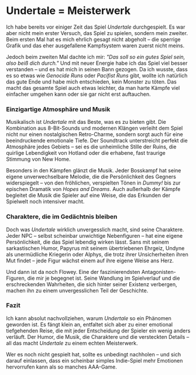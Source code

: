 
# Undertale = Meisterwerk  

Ich habe bereits vor einiger Zeit das Spiel *Undertale* durchgespielt. Es war aber nicht mein erster Versuch, das Spiel zu spielen, sondern mein zweiter. Beim ersten Mal hat es mich ehrlich gesagt nicht abgeholt – die sperrige Grafik und das eher ausgefallene Kampfsystem waren zuerst nicht meins.  

Jedoch beim zweiten Mal dachte ich mir: *"Das soll so ein gutes Spiel sein, also beiß dich durch."* Und mit neuer Energie habe ich das Spiel viel besser verstanden – und es hat mich in seinen Bann gezogen. Da ich wusste, dass es so etwas wie *Genocide Runs* oder *Pacifist Runs* gibt, wollte ich natürlich das gute Ende und habe mich entschieden, kein Monster zu töten. Das macht das gesamte Spiel auch etwas leichter, da man harte Kämpfe viel einfacher umgehen kann oder sie gar nicht erst auftauchen.  

### Einzigartige Atmosphäre und Musik  

Musikalisch ist *Undertale* mit das Beste, was es zu bieten gibt. Die Kombination aus 8-Bit-Sounds und modernen Klängen verleiht dem Spiel nicht nur einen nostalgischen Retro-Charme, sondern sorgt auch für eine beeindruckende emotionale Tiefe. Der Soundtrack unterstreicht perfekt die Atmosphäre jedes Gebiets – sei es die unheimliche Stille der Ruins, die quirlige Lebendigkeit von Hotland oder die erhabene, fast traurige Stimmung von New Home.  

Besonders in den Kämpfen glänzt die Musik. Jeder Bosskampf hat seine eigene unverwechselbare Melodie, die die Persönlichkeit des Gegners widerspiegelt – von den fröhlichen, verspielten Tönen in *Dummy!* bis zur epischen Dramatik von *Hopes and Dreams*. Auch außerhalb der Kämpfe begleitet die Musik die Spieler auf eine Weise, die das Erkunden der Spielwelt noch intensiver macht.  

### Charaktere, die im Gedächtnis bleiben  

Doch was *Undertale* wirklich unvergesslich macht, sind seine Charaktere. Jeder NPC – selbst scheinbar unwichtige Nebenfiguren – hat eine eigene Persönlichkeit, die das Spiel lebendig wirken lässt. Sans mit seinem sarkastischen Humor, Papyrus mit seinem übertriebenen Ehrgeiz, Undyne als unermüdliche Kriegerin oder Alphys, die trotz ihrer Unsicherheiten ihren Mut findet – jede Figur wächst einem auf ihre eigene Weise ans Herz.  

Und dann ist da noch Flowey. Eine der faszinierendsten Antagonisten-Figuren, die mir je begegnet ist. Seine Wandlung im Spielverlauf und die erschreckenden Wahrheiten, die sich hinter seiner Existenz verbergen, machen ihn zu einem unvergesslichen Teil der Geschichte.  

### Fazit  

Ich kann absolut nachvollziehen, warum *Undertale* so ein Phänomen geworden ist. Es fängt klein an, entfaltet sich aber zu einer emotional tiefgehenden Reise, die mit jeder Entscheidung der Spieler ein wenig anders verläuft. Der Humor, die Musik, die Charaktere und die versteckten Details – all das macht *Undertale* zu einem echten Meisterwerk.  

Wer es noch nicht gespielt hat, sollte es unbedingt nachholen – und sich darauf einlassen, dass ein scheinbar simples Indie-Spiel mehr Emotionen hervorrufen kann als so manches AAA-Game.
